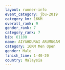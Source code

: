 ```yaml
---
layout: runner-info 
event_category: jbu-2019 
category_km: 16KM  
overall_rank: 9
gender_rank: 7
category_rank: 7
bib: 61100
name: AIYAHDURAI ARUMUGAM
category: 16KM Men Open
gender: Male
finish_time: 1-40-20
country: Malaysia
---
```

